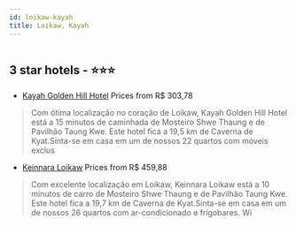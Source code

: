 ```yaml
---
id: loikaw-kayah
title: Loikaw, Kayah
---
```


<center><img src="https://i.travelapi.com/hotels/19000000/18670000/18664000/18663972/9c6e9c88_z.jpg" alt="" /></center>


##  3 star hotels - ⭐️⭐️⭐️

-    [Kayah Golden Hill Hotel](https://www.hurb.com/br/aud/https://www.hurb.com/br/hotels/loikaw/kayah-golden-hill-hotel-HT-2AJ3?cmp=18055) Prices from R$ 303,78
   > Com ótima localização no coração de Loikaw, Kayah Golden Hill Hotel está a 15 minutos de caminhada de Mosteiro Shwe Thaung e de Pavilhão Taung Kwe.  Este hotel fica a 19,5 km de Caverna de Kyat.Sinta-se em casa em um de nossos 22 quartos com móveis exclus
-    [Keinnara Loikaw](https://www.hurb.com/br/aud/https://www.hurb.com/br/hotels/loikaw/keinnara-loikaw-HT-AECD?cmp=18055) Prices from R$ 459,88
   > Com excelente localização em Loikaw, Keinnara Loikaw está a 10 minutos de carro de Mosteiro Shwe Thaung e de Pavilhão Taung Kwe.  Este hotel fica a 19,7 km de Caverna de Kyat.Sinta-se em casa em um de nossos 26 quartos com ar-condicionado e frigobares. Wi
